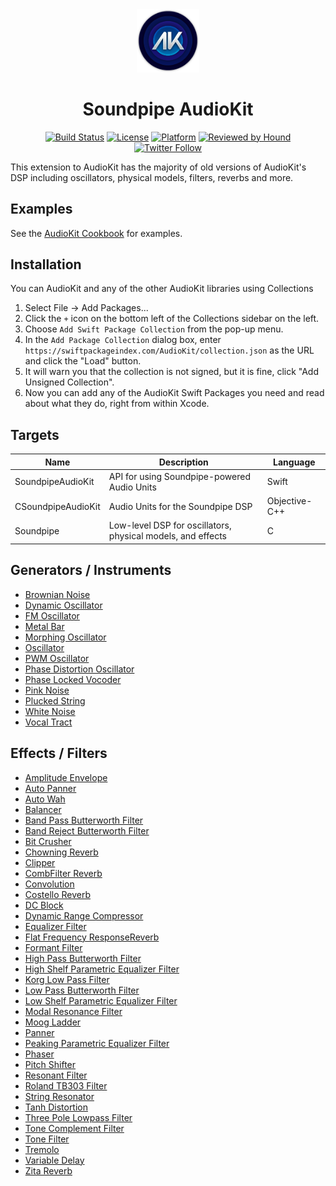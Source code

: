 <div align=center>
<img src="https://github.com/AudioKit/Cookbook/raw/main/Cookbook/Cookbook/Assets.xcassets/audiokit-icon.imageset/audiokit-icon.png" width="20%"/>

# Soundpipe AudioKit

[![Build Status](https://github.com/AudioKit/SoundpipeAudioKit/workflows/CI/badge.svg)](https://github.com/AudioKit/SoundpipeAudioKit/actions?query=workflow%3ACI)
[![License](https://img.shields.io/github/license/AudioKit/SoundpipeAudioKit)](https://github.com/AudioKit/SoundpipeAudioKit/blob/main/LICENSE)
[![Platform](https://img.shields.io/cocoapods/p/AudioKit)](https://github.com/AudioKit/AudioKit/wiki)
[![Reviewed by Hound](https://img.shields.io/badge/Reviewed_by-Hound-8E64B0.svg)](https://houndci.com)
[![Twitter Follow](https://img.shields.io/twitter/follow/AudioKitPro.svg?style=social)](https://twitter.com/AudioKitPro)

</div>

This extension to AudioKit has the majority of old versions of AudioKit's DSP including oscillators, physical models, filters, reverbs and more.

## Examples

See the [AudioKit Cookbook](https://github.com/AudioKit/Cookbook/) for examples.

## Installation

You can AudioKit and any of the other AudioKit libraries using Collections

1. Select File -> Add Packages...
2. Click the `+` icon on the bottom left of the Collections sidebar on the left.
3. Choose `Add Swift Package Collection` from the pop-up menu.
4. In the `Add Package Collection` dialog box, enter `https://swiftpackageindex.com/AudioKit/collection.json` as the URL and click the "Load" button.
5. It will warn you that the collection is not signed, but it is fine, click "Add Unsigned Collection".
6. Now you can add any of the AudioKit Swift Packages you need and read about what they do, right from within Xcode.

## Targets

| Name               | Description                                                 | Language      |
|--------------------|-------------------------------------------------------------|---------------|
| SoundpipeAudioKit  | API for using Soundpipe-powered Audio Units                 | Swift         |
| CSoundpipeAudioKit | Audio Units for the Soundpipe DSP                           | Objective-C++ |
| Soundpipe          | Low-level DSP for oscillators, physical models, and effects | C             |

## Generators / Instruments

* [Brownian Noise](https://github.com/AudioKit/SoundpipeAudioKit/wiki/BrownianNoise)
* [Dynamic Oscillator](https://github.com/AudioKit/SoundpipeAudioKit/wiki/DynamicOscillator)
* [FM Oscillator](https://github.com/AudioKit/SoundpipeAudioKit/wiki/FMOscillator)
* [Metal Bar](https://github.com/AudioKit/SoundpipeAudioKit/wiki/MetalBar)
* [Morphing Oscillator](https://github.com/AudioKit/SoundpipeAudioKit/wiki/MorphingOscillator)
* [Oscillator](https://github.com/AudioKit/SoundpipeAudioKit/wiki/Oscillator)
* [PWM Oscillator](https://github.com/AudioKit/SoundpipeAudioKit/wiki/PWMOscillator)
* [Phase Distortion Oscillator](https://github.com/AudioKit/SoundpipeAudioKit/wiki/PhaseDistortionOscillator)
* [Phase Locked Vocoder](https://github.com/AudioKit/SoundpipeAudioKit/wiki/PhaseLockedVocoder)
* [Pink Noise](https://github.com/AudioKit/SoundpipeAudioKit/wiki/PinkNoise)
* [Plucked String](https://github.com/AudioKit/SoundpipeAudioKit/wiki/PluckedString)
* [White Noise](https://github.com/AudioKit/SoundpipeAudioKit/wiki/WhiteNoise)
* [Vocal Tract](https://github.com/AudioKit/SoundpipeAudioKit/wiki/VocalTract)

## Effects / Filters

* [Amplitude Envelope](https://github.com/AudioKit/SoundpipeAudioKit/wiki/AmplitudeEnvelope)
* [Auto Panner](https://github.com/AudioKit/SoundpipeAudioKit/wiki/AutoPanner)
* [Auto Wah](https://github.com/AudioKit/SoundpipeAudioKit/wiki/AutoWah)
* [Balancer](https://github.com/AudioKit/SoundpipeAudioKit/wiki/Balancer)
* [Band Pass Butterworth Filter](https://github.com/AudioKit/SoundpipeAudioKit/wiki/BandPassButterworthFilter)
* [Band Reject Butterworth Filter](https://github.com/AudioKit/SoundpipeAudioKit/wiki/BandRejectButterworthFilter)
* [Bit Crusher](https://github.com/AudioKit/SoundpipeAudioKit/wiki/BitCrusher)
* [Chowning Reverb](https://github.com/AudioKit/SoundpipeAudioKit/wiki/ChowningReverb)
* [Clipper](https://github.com/AudioKit/SoundpipeAudioKit/wiki/Clipper)
* [CombFilter Reverb](https://github.com/AudioKit/SoundpipeAudioKit/wiki/CombFilterReverb)
* [Convolution](https://github.com/AudioKit/SoundpipeAudioKit/wiki/Convolution)
* [Costello Reverb](https://github.com/AudioKit/SoundpipeAudioKit/wiki/CostelloReverb)
* [DC Block](https://github.com/AudioKit/SoundpipeAudioKit/wiki/DCBlock)
* [Dynamic Range Compressor](https://github.com/AudioKit/SoundpipeAudioKit/wiki/DynamicRangeCompressor)
* [Equalizer Filter](https://github.com/AudioKit/SoundpipeAudioKit/wiki/EqualizerFilter)
* [Flat Frequency ResponseReverb](https://github.com/AudioKit/SoundpipeAudioKit/wiki/FlatFrequencyResponseReverb)
* [Formant Filter](https://github.com/AudioKit/SoundpipeAudioKit/wiki/FormantFilter)
* [High Pass Butterworth Filter](https://github.com/AudioKit/SoundpipeAudioKit/wiki/HighPassButterworthFilter)
* [High Shelf Parametric Equalizer Filter](https://github.com/AudioKit/SoundpipeAudioKit/wiki/HighShelfParametricEqualizerFilter)
* [Korg Low Pass Filter](https://github.com/AudioKit/SoundpipeAudioKit/wiki/KorgLowPassFilter)
* [Low Pass Butterworth Filter](https://github.com/AudioKit/SoundpipeAudioKit/wiki/LowPassButterworthFilter)
* [Low Shelf Parametric Equalizer Filter](https://github.com/AudioKit/SoundpipeAudioKit/wiki/LowShelfParametricEqualizerFilter)
* [Modal Resonance Filter](https://github.com/AudioKit/SoundpipeAudioKit/wiki/ModalResonanceFilter)
* [Moog Ladder](https://github.com/AudioKit/SoundpipeAudioKit/wiki/MoogLadder)
* [Panner](https://github.com/AudioKit/SoundpipeAudioKit/wiki/Panner)
* [Peaking Parametric Equalizer Filter](https://github.com/AudioKit/SoundpipeAudioKit/wiki/PeakingParametricEqualizerFilter)
* [Phaser](https://github.com/AudioKit/SoundpipeAudioKit/wiki/Phaser)
* [Pitch Shifter](https://github.com/AudioKit/SoundpipeAudioKit/wiki/PitchShifter)
* [Resonant Filter](https://github.com/AudioKit/SoundpipeAudioKit/wiki/ResonantFilter)
* [Roland TB303 Filter](https://github.com/AudioKit/SoundpipeAudioKit/wiki/RolandTB303Filter)
* [String Resonator](https://github.com/AudioKit/SoundpipeAudioKit/wiki/StringResonator)
* [Tanh Distortion](https://github.com/AudioKit/SoundpipeAudioKit/wiki/TanhDistortion)
* [Three Pole Lowpass Filter](https://github.com/AudioKit/SoundpipeAudioKit/wiki/ThreePoleLowpassFilter)
* [Tone Complement Filter](https://github.com/AudioKit/SoundpipeAudioKit/wiki/ToneComplementFilter)
* [Tone Filter](https://github.com/AudioKit/SoundpipeAudioKit/wiki/ToneFilter)
* [Tremolo](https://github.com/AudioKit/SoundpipeAudioKit/wiki/Tremolo)
* [Variable Delay](https://github.com/AudioKit/SoundpipeAudioKit/wiki/VariableDelay)
* [Zita Reverb](https://github.com/AudioKit/SoundpipeAudioKit/wiki/ZitaReverb)
